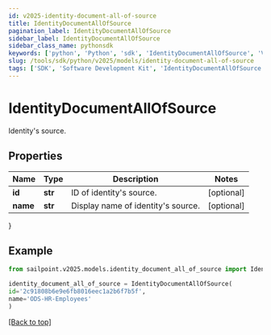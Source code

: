 ```yaml
---
id: v2025-identity-document-all-of-source
title: IdentityDocumentAllOfSource
pagination_label: IdentityDocumentAllOfSource
sidebar_label: IdentityDocumentAllOfSource
sidebar_class_name: pythonsdk
keywords: ['python', 'Python', 'sdk', 'IdentityDocumentAllOfSource', 'V2025IdentityDocumentAllOfSource'] 
slug: /tools/sdk/python/v2025/models/identity-document-all-of-source
tags: ['SDK', 'Software Development Kit', 'IdentityDocumentAllOfSource', 'V2025IdentityDocumentAllOfSource']
---
```


# IdentityDocumentAllOfSource

Identity's source.

## Properties

Name | Type | Description | Notes
------------ | ------------- | ------------- | -------------
**id** | **str** | ID of identity's source. | [optional] 
**name** | **str** | Display name of identity's source. | [optional] 
}

## Example

```python
from sailpoint.v2025.models.identity_document_all_of_source import IdentityDocumentAllOfSource

identity_document_all_of_source = IdentityDocumentAllOfSource(
id='2c91808b6e9e6fb8016eec1a2b6f7b5f',
name='ODS-HR-Employees'
)

```
[[Back to top]](#) 

